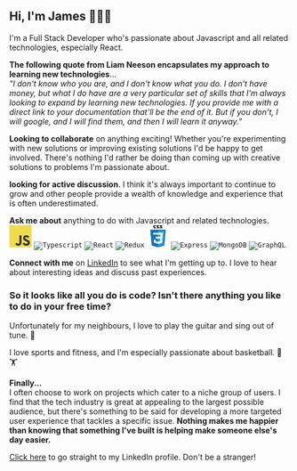 ## Hi, I'm James 👨🏼‍💻 

I'm a Full Stack Developer who's passionate about Javascript and all related technologies, especially React. 

**The following quote from Liam Neeson encapsulates my approach to learning new technologies**...  
*"I don't know who you are, and I don't know what you do. I don’t have money, but what I do have are a very particular set of skills that I'm always looking to expand by learning new technologies. If you provide me with a direct link to your documentation that'll be the end of it. But if you don't, I will google, and I will find them, and then I will learn it anyway."*


**Looking to collaborate** on anything exciting! Whether you're experimenting with new solutions or improving existing solutions I'd be happy to get involved. There's nothing I'd rather be doing than coming up with creative solutions to problems I'm passionate about.

**looking for active discussion**. I think it's always important to continue to grow and other people provide a wealth of knowledge and experience that is often underestimated. 

**Ask me about** anything to do with Javascript and related technologies.  
<code><img height="40" alt="Javascript" src="https://raw.githubusercontent.com/github/explore/80688e429a7d4ef2fca1e82350fe8e3517d3494d/topics/javascript/javascript.png"></code>
<code><img height="40" alt="Typescript" src="https://upload.wikimedia.org/wikipedia/commons/4/4c/Typescript_logo_2020.svg"></code>
<code><img height="40" alt="React" src="https://cdn.freebiesupply.com/logos/large/2x/react-1-logo-png-transparent.png"></code>
<code><img height="40" alt="Redux" src="https://encrypted-tbn0.gstatic.com/images?q=tbn:ANd9GcTKcY-N3pDkxoX1ugnQT1_t5VraW9Uq4bpgbw&usqp=CAU"></code>
<code><img height="40" alt="CSS" src="https://raw.githubusercontent.com/github/explore/80688e429a7d4ef2fca1e82350fe8e3517d3494d/topics/css/css.png"></code>
<code><img height="40" alt="Express" src="https://hackr.io/tutorials/learn-express-js/logo/logo-express-js?ver=1557508379"></code>
<code><img height="40" alt="MongoDB" src="https://w1.pngwing.com/pngs/104/466/png-transparent-mongodb-logo-database-nosql-postgresql-mysql-green-text-line.png"></code>
<code><img height="40" alt="GraphQL" src="https://montykamath.files.wordpress.com/2018/02/graphql.png?w=210&h=210"></code>

**Connect with me** on [LinkedIn](https://www.linkedin.com/in/jmpoulton33/) to see what I'm getting up to. I love to hear about interesting ideas and discuss past experiences. 

### So it looks like all you do is code? Isn't there anything you like to do in your free time?  
Unfortunately for my neighbours, I love to play the guitar and sing out of tune. 🎸     

I love sports and fitness, and I'm especially passionate about basketball.  🏀 🏋     

 **Finally...**     
I often choose to work on projects which cater to a niche group of users. I find that the tech industry is great at appealing to the largest possible audience, but there's something to be said for developing a more targeted user experience that tackles a specific issue.  **Nothing makes me happier than knowing that something I've built is helping make someone else's day easier.** 

[Click here](https://www.linkedin.com/in/jmpoulton33/) to go straight to my LinkedIn profile. Don't be a stranger!
